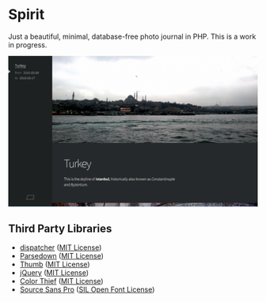 # Spirit

Just a beautiful, minimal, database-free photo journal in PHP. This is a work in progress.

![Screenshot](screenshot.png)

## Third Party Libraries

* [dispatcher](https://github.com/yishn/dispatcher) ([MIT License](https://github.com/yishn/dispatcher/blob/master/LICENSE))
* [Parsedown](http://parsedown.org/) ([MIT License](https://github.com/erusev/parsedown/blob/master/LICENSE.txt))
* [Thumb](https://github.com/jamiebicknell/Thumb) ([MIT License](https://github.com/jamiebicknell/Thumb/blob/master/LICENSE.md))
* [jQuery](http://jquery.com/) ([MIT License](https://jquery.org/license/))
* [Color Thief](https://github.com/lokesh/color-thief) ([MIT License](https://github.com/lokesh/color-thief/blob/master/LICENSE))
* [Source Sans Pro](http://adobe-fonts.github.io/source-sans-pro/) ([SIL Open Font License](https://github.com/adobe-fonts/source-sans-pro/blob/master/LICENSE.txt))
